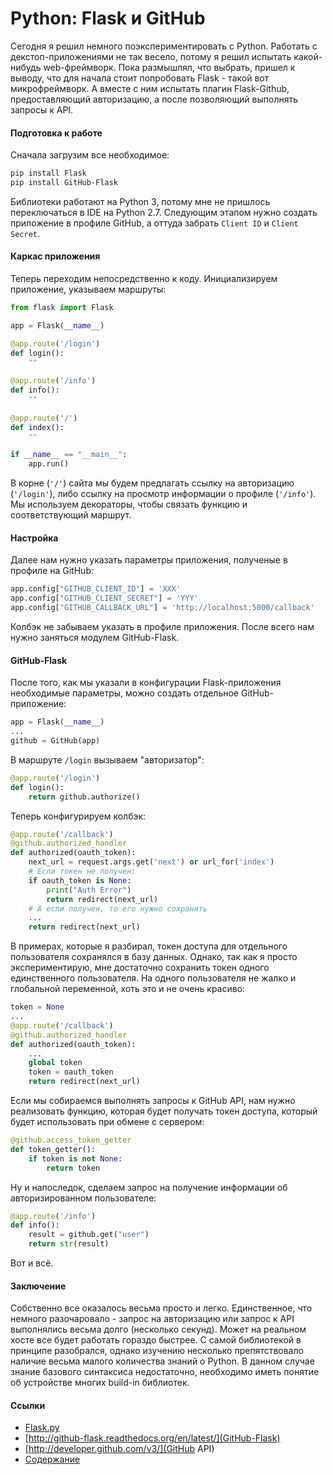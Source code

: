 Python: Flask и GitHub
======

Сегодня я решил немного поэкспериментировать с Python. Работать с декстоп-приложениями не так весело, потому я решил испытать какой-нибудь web-фреймворк. Пока размышлял, что выбрать, пришел к выводу, что для начала стоит попробовать Flask - такой вот микрофреймворк. А вместе с ним испытать плагин Flask-Github, предоставляющий авторизацию, а после позволяющий выполнять запросы к API.

#### Подготовка к работе

Сначала загрузим все необходимое:
```sh
pip install Flask
pip install GitHub-Flask
```
Библиотеки работают на Python 3, потому мне не пришлось переключаться в IDE на Python 2.7. Следующим этапом нужно создать приложение в профиле GitHub, а оттуда забрать `Client ID` и `Client Secret`. 

#### Каркас приложения

Теперь переходим непосредственно к коду. Инициализируем приложение, указываем маршруты:
```python
from flask import Flask

app = Flask(__name__)

@app.route('/login')
def login():
    ""
    
@app.route('/info')
def info():
    ""
    
@app.route('/')
def index():
    ""

if __name__ == "__main__":
    app.run()
```
В корне (`'/'`) сайта мы будем предлагать ссылку на авторизацию (`'/login'`), либо ссылку на просмотр информации о профиле (`'/info'`). Мы используем декораторы, чтобы связать функцию и соответствующий маршрут.

#### Настройка 

Далее нам нужно указать параметры приложения, полученые в профиле на GitHub:
```python
app.config["GITHUB_CLIENT_ID"] = 'XXX'
app.config["GITHUB_CLIENT_SECRET"] = 'YYY'
app.config["GITHUB_CALLBACK_URL"] = 'http://localhost:5000/callback'
```
Колбэк не забываем указать в профиле приложения. После всего нам нужно заняться модулем GitHub-Flask.

#### GitHub-Flask

После того, как мы указали в конфигурации Flask-приложения необходимые параметры, можно создать отдельное GitHub-приложение:
```python
app = Flask(__name__)
...
github = GitHub(app)
```
В маршруте `/login` вызываем "авторизатор":
```python
@app.route('/login')
def login():
    return github.authorize()
```
Теперь конфигурируем колбэк:
```python
@app.route('/callback')
@github.authorized_handler
def authorized(oauth_token):
    next_url = request.args.get('next') or url_for('index')
    # Если токен не получен:
    if oauth_token is None:
        print("Auth Error")
        return redirect(next_url)
    # А если получен, то его нужно сохранить
    ...
    return redirect(next_url)
```
В примерах, которые я разбирал, токен доступа для отдельного пользователя сохранялся в базу данных. Однако, так как я просто экспериментирую, мне достаточно сохранить токен одного единственного пользователя. На одного пользователя не жалко и глобальной переменной, хоть это и не очень красиво:
```python
token = None
...
@app.route('/callback')
@github.authorized_handler
def authorized(oauth_token):
    ...
    global token
    token = oauth_token
    return redirect(next_url)
```
Если мы собираемся выполнять запросы к GitHub API, нам нужно реализовать функцию, которая будет получать токен доступа, который будет использовать при обмене с сервером:
```python
@github.access_token_getter
def token_getter():
    if token is not None:
        return token
```
Ну и напоследок, сделаем запрос на получение информации об авторизированном пользователе:
```python
@app.route('/info')
def info():
    result = github.get("user")
    return str(result)
```
Вот и всё.

#### Заключение

Собственно все оказалось весьма просто и легко. Единственное, что немного разочаровало - запрос на авторизацию или запрос к API выполнялись весьма долго (несколько секунд). Может на реальном хосте все будет работать гораздо быстрее. С самой библиотекой в принципе разобрался, однако изучению несколько препятствовало наличие весьма малого количества знаний о Python. В данном случае знание базового синтаксиса недостаточно, необходимо иметь понятие об устройстве многих build-in библиотек.

#### Ссылки
* [Flask.py](http://flask.pocoo.org/)
* [http://github-flask.readthedocs.org/en/latest/](GitHub-Flask)
* [http://developer.github.com/v3/](GitHub API)
* [Содержание](readme.md)
